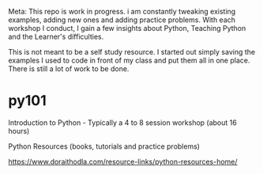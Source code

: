 Meta:
This repo is work in progress. i am constantly tweaking existing examples, adding new ones and adding practice problems. With each workshop I conduct, I gain a few insights about Python, Teaching Python and the Learner's difficulties.

This is not meant to be a self study resource. I started out simply saving the examples I used to code in front of my class and put them all in one place. There is still a lot of work to be done.

py101
=====

Introduction to Python - Typically a 4 to 8 session workshop (about 16 hours)

Python Resources (books, tutorials and practice problems)

https://www.doraithodla.com/resource-links/python-resources-home/






